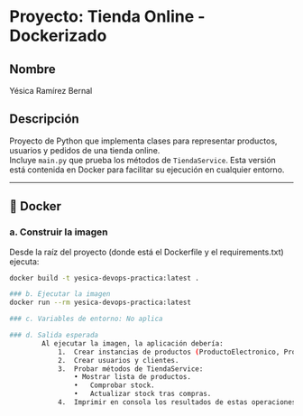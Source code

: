 # Proyecto: Tienda Online - Dockerizado

## Nombre
Yésica Ramírez Bernal

## Descripción
Proyecto de Python que implementa clases para representar productos, usuarios y pedidos de una tienda online.  
Incluye `main.py` que prueba los métodos de `TiendaService`. Esta versión está contenida en Docker para facilitar su ejecución en cualquier entorno.

---

## 🐳 Docker

### a. Construir la imagen
Desde la raíz del proyecto (donde está el Dockerfile y el requirements.txt) ejecuta:

```bash
docker build -t yesica-devops-practica:latest .

### b. Ejecutar la imagen
docker run --rm yesica-devops-practica:latest

### c. Variables de entorno: No aplica

### d. Salida esperada
        Al ejecutar la imagen, la aplicación debería:
        	1.	Crear instancias de productos (ProductoElectronico, ProductoRopa).
        	2.	Crear usuarios y clientes.
        	3.	Probar métodos de TiendaService:
        	    • Mostrar lista de productos.
        	    •	Comprobar stock.
        	    •	Actualizar stock tras compras.
        	4.	Imprimir en consola los resultados de estas operaciones.

